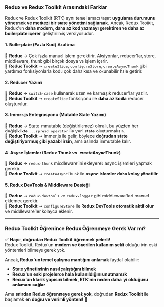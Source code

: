 ### **Redux ve Redux Toolkit Arasındaki Farklar**

Redux ve Redux Toolkit (RTK) aynı temel amacı taşır: **uygulama durumunu yönetmek ve merkezi bir state yönetimi sağlamak.** Ancak, Redux Toolkit, Redux'un **daha modern, daha az kod yazmayı gerektiren ve daha az boilerplate içeren** geliştirilmiş versiyonudur.

#### **1. Boilerplate (Fazla Kod) Azaltma**
📌 **Redux** → Çok fazla manuel işlem gerektirir. Aksiyonlar, reducer'lar, store, middleware, thunk gibi birçok dosya ve işlem içerir.  
📌 **Redux Toolkit** → `createSlice`, `configureStore`, `createAsyncThunk` gibi yardımcı fonksiyonlarla kodu çok daha kısa ve okunabilir hale getirir.

#### **2. Reducer Yazımı**
📌 **Redux** → `switch-case` kullanarak uzun ve karmaşık reducer'lar yazılır.  
📌 **Redux Toolkit** → `createSlice` fonksiyonu ile **daha az kodla** reducer oluşturulur.

#### **3. Immer.js Entegrasyonu (Mutable State Yazımı)**
📌 **Redux** → State immutable (değiştirilemez) olmalı, bu yüzden her değişiklikte `...spread operator` ile yeni state oluşturmalısın.  
📌 **Redux Toolkit** → Immer.js ile gelir, böylece **doğrudan state değiştiriyormuş gibi yazabilirsin**, ama aslında immutable kalır.

#### **4. Async İşlemler (Redux Thunk vs. createAsyncThunk)**
📌 **Redux** → `redux-thunk` middleware’ini ekleyerek async işlemleri yapmak gerekir.  
📌 **Redux Toolkit** → `createAsyncThunk` ile **async işlemler daha kolay yönetilir**.

#### **5. Redux DevTools & Middleware Desteği**
📌 **Redux** → `redux-devtools` ve `redux-logger` gibi middleware'leri manuel eklemek gerekir.  
📌 **Redux Toolkit** → `configureStore` ile **Redux DevTools otomatik aktif olur** ve middleware’ler kolayca eklenir.

---

### **Redux Toolkit Öğrenince Redux Öğrenmeye Gerek Var mı?**
✅ **Hayır, doğrudan Redux Toolkit öğrenmek yeterli!**  
Redux Toolkit, Redux’un **modern ve önerilen kullanım şekli** olduğu için eski yöntemleri bilmeye gerek yok.  

Ancak, **Redux'un temel çalışma mantığını anlamak** faydalı olabilir:
- **State yönetiminin nasıl çalıştığını bilmek**
- **Redux'un eski projelerde hala kullanıldığını unutmamak**
- **Redux’un klasik yapısını bilmek, RTK’nin neden daha iyi olduğunu anlamanı sağlar**

Ama **sıfırdan Redux öğrenmeye gerek yok**, doğrudan **Redux Toolkit** ile başlamak **en doğru ve verimli yöntem!** 🚀